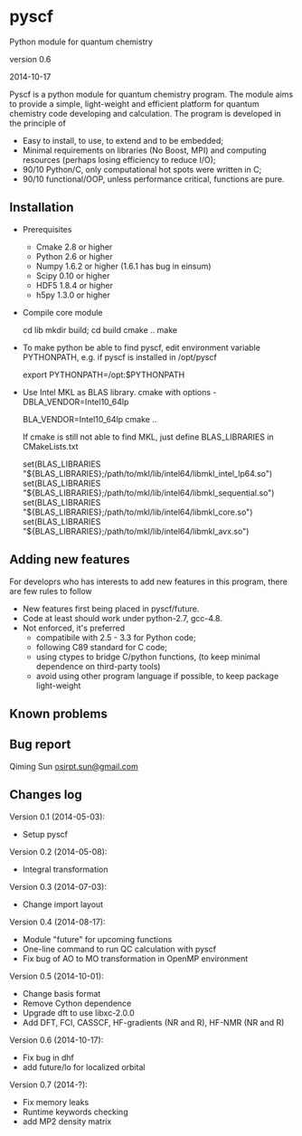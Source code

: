 pyscf
=====

Python module for quantum chemistry

version 0.6

2014-10-17

Pyscf is a python module for quantum chemistry program.  The module
aims to provide a simple, light-weight and efficient platform for
quantum chemistry code developing and calculation.  The program is
developed in the principle of
* Easy to install, to use, to extend and to be embedded;
* Minimal requirements on libraries (No Boost, MPI) and computing
  resources (perhaps losing efficiency to reduce I/O);
* 90/10 Python/C, only computational hot spots were written in C;
* 90/10 functional/OOP, unless performance critical, functions are pure.


Installation
------------

* Prerequisites
    - Cmake 2.8 or higher
    - Python 2.6 or higher
    - Numpy 1.6.2 or higher (1.6.1 has bug in einsum)
    - Scipy 0.10 or higher
    - HDF5 1.8.4 or higher
    - h5py 1.3.0 or higher

* Compile core module

    cd lib
    mkdir build; cd build
    cmake ..
    make

* To make python be able to find pyscf, edit environment variable
  PYTHONPATH, e.g.  if pyscf is installed in /opt/pyscf

    export PYTHONPATH=/opt:$PYTHONPATH

* Use Intel MKL as BLAS library.  cmake with options -DBLA_VENDOR=Intel10_64lp

    BLA_VENDOR=Intel10_64lp cmake ..

  If cmake is still not able to find MKL, just define BLAS_LIBRARIES in CMakeLists.txt

    set(BLAS_LIBRARIES "${BLAS_LIBRARIES};/path/to/mkl/lib/intel64/libmkl_intel_lp64.so")
    set(BLAS_LIBRARIES "${BLAS_LIBRARIES};/path/to/mkl/lib/intel64/libmkl_sequential.so")
    set(BLAS_LIBRARIES "${BLAS_LIBRARIES};/path/to/mkl/lib/intel64/libmkl_core.so")
    set(BLAS_LIBRARIES "${BLAS_LIBRARIES};/path/to/mkl/lib/intel64/libmkl_avx.so")


Adding new features
-------------------
For developrs who has interests to add new features in this program,
there are few rules to follow

* New features first being placed in pyscf/future.
* Code at least should work under python-2.7, gcc-4.8.
* Not enforced, it's preferred
  - compatibile with 2.5 - 3.3 for Python code;
  - following C89 standard for C code;
  - using ctypes to bridge C/python functions, (to keep minimal dependence on third-party tools)
  - avoid using other program language if possible, to keep package light-weight


Known problems
--------------


Bug report
----------
Qiming Sun <osirpt.sun@gmail.com>


Changes log
-----------
Version 0.1 (2014-05-03):
  * Setup pyscf

Version 0.2 (2014-05-08):
  * Integral transformation

Version 0.3 (2014-07-03):
  * Change import layout

Version 0.4 (2014-08-17):
  * Module "future" for upcoming functions
  * One-line command to run QC calculation with pyscf
  * Fix bug of AO to MO transformation in OpenMP environment

Version 0.5 (2014-10-01):
  * Change basis format
  * Remove Cython dependence
  * Upgrade dft to use libxc-2.0.0
  * Add DFT, FCI, CASSCF, HF-gradients (NR and R), HF-NMR (NR and R)

Version 0.6 (2014-10-17):
  * Fix bug in dhf
  * add future/lo for localized orbital

Version 0.7 (2014-?):
  * Fix memory leaks
  * Runtime keywords checking
  * add MP2 density matrix

